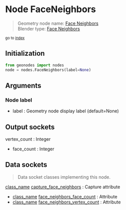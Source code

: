
# Node FaceNeighbors

> Geometry node name: [Face Neighbors](https://docs.blender.org/manual/en/latest/modeling/geometry_nodes/material/face_neighbors.html)<br>
  Blender type: [Face Neighbors](https://docs.blender.org/api/current/bpy.types.GeometryNodeInputMeshFaceNeighbors.html)
  
<sub>go to [index](/docs/index.md)</sub>

## Initialization

```python
from geonodes import nodes
node = nodes.FaceNeighbors(label=None)
```



## Arguments


### Node label

- label : Geometry node display label (default=None)

## Output sockets

vertex_count : Integer
- face_count : Integer

## Data sockets

> Data socket classes implementing this node.
  
[class_name](docs/sockets/Mesh.md) [capture_face_neighbors](docs/sockets/Mesh.md#capture_face_neighbors) : Capture attribute
- [class_name](docs/sockets/Mesh.md) [face_neighbors_face_count](docs/sockets/Mesh.md#face_neighbors_face_count) : Attribute
- [class_name](docs/sockets/Mesh.md) [face_neighbors_vertex_count](docs/sockets/Mesh.md#face_neighbors_vertex_count) : Attribute
  
